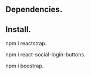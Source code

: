 ## Dependencies.

## Install.
npm i reactstrap.

npm i react-social-login-buttons.

npm i boostrap.
